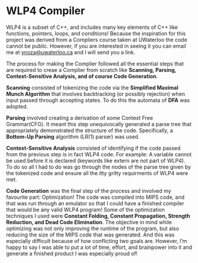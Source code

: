 # WLP4 Compiler

WLP4 is a subset of C++, and includes many key elements of C++ like functions, pointers, loops, and conditions! Because the inspiration for this project was derived from a Compliers course taken at UWaterloo the code cannot be public. However, if you are interested in seeing it you can email me at ynoza@uwaterloo.ca and I will send you a link.

The process for making the Complier followed all the essential steps that are required to creae a Complier from scratch like **Scanning, Parsing, Context-Sensitive Analysis, and of course Code Generation**.

**Scanning** consisted of tokenizing the code via the **Simplified Maximal Munch Algorithm** that involves backtracking (or possibly rejection) when input passed through accepting states. To do this the automata of **DFA** was adopted.

**Parsing** involved creating a derivation of some Context Free Grammar(CFG). It meant this step unequivocally generated a parse tree that appropriately demonstrated the structure of the code. Specifically, a **Bottom-Up Parsing** algorithm (LR(1) parser) was used.

**Context-Sensitive Analysis** consisted of identifying if the code passed from the previous step is in fact WLP4 code. For example: A variable cannot be used before it is declared (keywords like extern are not part of WLP4). To do so all I had to do was go through the nodes of the parse tree given by the tokenized code and ensure all the itty gritty requirments of WLP4 were met. 

**Code Generation** was the final step of the process and involved my favourite part: Optimization! The code was compiled into MIPS code, and that was run through an emulator so that I could have a finished compiler that would be any valid WLP4 program! Some of the optimization techniques I used were **Constant Folding, Constant Propagation, Strength Reduction, and Dead Code Elimination**. The objective in mind while optimizing was not only improving the runtime of the program, but also reducing the size of the MIPS code that was generated. And this was especially difficult because of how conflicting two goals are. However, I’m happy to say I was able to put a lot of time, effort, and brainpower into it and generate a finished product I was especially proud of!


